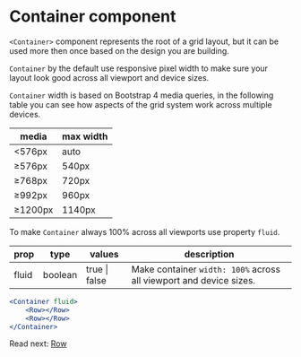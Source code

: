 # Container component

``<Container>`` component represents the root of a grid layout, but it can be used more then once based on the design you are building.

``Container`` by the default use responsive pixel width to make sure your layout look good across all viewport and device sizes.

``Container`` width is based on Bootstrap 4 media queries, in the following table you can see how aspects of the grid system work across multiple devices.

media | max width
---|---|
<576px | auto
≥576px | 540px
≥768px | 720px
≥992px | 960px
≥1200px | 1140px

To make ``Container`` always 100% across all viewports use property ``fluid``.

prop | type | values | description
---|---|---|---|
fluid | boolean | true \| false | Make container ``width: 100%`` across all viewport and device sizes.

```jsx
<Container fluid>
    <Row></Row>
    <Row></Row>
</Container>
```

Read next: [Row](https://github.com/stefanlazarevic/ls-react-grid/blob/master/docs/Row.md)
